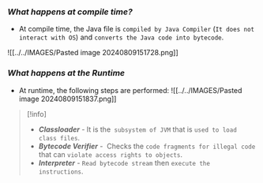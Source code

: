 
### ***What happens at compile time?*** ###

- At compile time, the Java file is `compiled by Java Compiler` (`It does not interact with OS`) and `converts the Java code into bytecode`.

![[../../IMAGES/Pasted image 20240809151728.png]]
### ***What happens at the Runtime*** ###

- At runtime, the following steps are performed:
![[../../IMAGES/Pasted image 20240809151837.png]]
>[!info]
>- ***Classloader*** - It is the` subsystem of JVM` that is `used to load class files`.
>- ***Bytecode Verifier*** -  Checks the `code fragments for illegal code` that can `violate access rights to objects`.
>- ***Interpreter*** - `Read bytecode stream` then `execute the instructions`.
